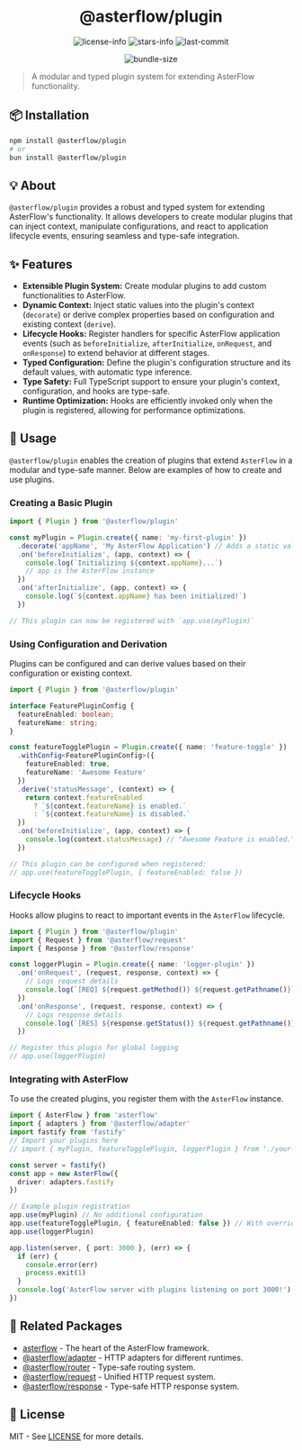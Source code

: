 <div align="center">

# @asterflow/plugin

![license-info](https://img.shields.io/github/license/AsterFlow/AsterFlow?style=for-the-badge&colorA=302D41&colorB=f9e2af&logoColor=f9e2af)
![stars-info](https://img.shields.io/github/stars/AsterFlow/AsterFlow?colorA=302D41&colorB=f9e2af&style=for-the-badge)
![last-commit](https://img.shields.io/github/last-commit/AsterFlow/AsterFlow?path=packages%2Fresponse&style=for-the-badge&colorA=302D41&colorB=b4befe)

![bundle-size](https://img.shields.io/bundlejs/size/@asterflow/plugin?style=for-the-badge&colorA=302D41&colorB=3ac97b)

</div>

> A modular and typed plugin system for extending AsterFlow functionality.

## 📦 Installation

```bash
npm install @asterflow/plugin
# or
bun install @asterflow/plugin
```

## 💡 About

`@asterflow/plugin` provides a robust and typed system for extending AsterFlow's functionality. It allows developers to create modular plugins that can inject context, manipulate configurations, and react to application lifecycle events, ensuring seamless and type-safe integration.

## ✨ Features

-   **Extensible Plugin System:** Create modular plugins to add custom functionalities to AsterFlow.
-   **Dynamic Context:** Inject static values into the plugin's context (`decorate`) or derive complex properties based on configuration and existing context (`derive`).
-   **Lifecycle Hooks:** Register handlers for specific AsterFlow application events (such as `beforeInitialize`, `afterInitialize`, `onRequest`, and `onResponse`) to extend behavior at different stages.
-   **Typed Configuration:** Define the plugin's configuration structure and its default values, with automatic type inference.
-   **Type Safety:** Full TypeScript support to ensure your plugin's context, configuration, and hooks are type-safe.
-   **Runtime Optimization:** Hooks are efficiently invoked only when the plugin is registered, allowing for performance optimizations.

## 🚀 Usage

`@asterflow/plugin` enables the creation of plugins that extend `AsterFlow` in a modular and type-safe manner. Below are examples of how to create and use plugins.

### Creating a Basic Plugin

```typescript
import { Plugin } from '@asterflow/plugin'

const myPlugin = Plugin.create({ name: 'my-first-plugin' })
  .decorate('appName', 'My AsterFlow Application') // Adds a static value to the plugin's context
  .on('beforeInitialize', (app, context) => {
    console.log(`Initializing ${context.appName}...`)
    // app is the AsterFlow instance
  })
  .on('afterInitialize', (app, context) => {
    console.log(`${context.appName} has been initialized!`)
  })

// This plugin can now be registered with `app.use(myPlugin)`
```

### Using Configuration and Derivation

Plugins can be configured and can derive values based on their configuration or existing context.

```typescript
import { Plugin } from '@asterflow/plugin'

interface FeaturePluginConfig {
  featureEnabled: boolean;
  featureName: string;
}

const featureTogglePlugin = Plugin.create({ name: 'feature-toggle' })
  .withConfig<FeaturePluginConfig>({
    featureEnabled: true,
    featureName: 'Awesome Feature'
  })
  .derive('statusMessage', (context) => {
    return context.featureEnabled
      ? `${context.featureName} is enabled.`
      : `${context.featureName} is disabled.`
  })
  .on('beforeInitialize', (app, context) => {
    console.log(context.statusMessage) // "Awesome Feature is enabled."
  })

// This plugin can be configured when registered:
// app.use(featureTogglePlugin, { featureEnabled: false })
```

### Lifecycle Hooks

Hooks allow plugins to react to important events in the `AsterFlow` lifecycle.

```typescript
import { Plugin } from '@asterflow/plugin'
import { Request } from '@asterflow/request'
import { Response } from '@asterflow/response'

const loggerPlugin = Plugin.create({ name: 'logger-plugin' })
  .on('onRequest', (request, response, context) => {
    // Logs request details
    console.log(`[REQ] ${request.getMethod()} ${request.getPathname()}`)
  })
  .on('onResponse', (request, response, context) => {
    // Logs response details
    console.log(`[RES] ${response.getStatus()} ${request.getPathname()}`)
  })

// Register this plugin for global logging
// app.use(loggerPlugin)
```

### Integrating with AsterFlow

To use the created plugins, you register them with the `AsterFlow` instance.

```typescript
import { AsterFlow } from 'asterflow'
import { adapters } from '@asterflow/adapter'
import fastify from 'fastify'
// Import your plugins here
// import { myPlugin, featureTogglePlugin, loggerPlugin } from './your-plugins'

const server = fastify()
const app = new AsterFlow({
  driver: adapters.fastify
})

// Example plugin registration
app.use(myPlugin) // No additional configuration
app.use(featureTogglePlugin, { featureEnabled: false }) // With overridden configuration
app.use(loggerPlugin)

app.listen(server, { port: 3000 }, (err) => {
  if (err) {
    console.error(err)
    process.exit(1)
  }
  console.log('AsterFlow server with plugins listening on port 3000!')
})
```

## 🔗 Related Packages

-   [asterflow](https://www.npmjs.com/package/asterflow) - The heart of the AsterFlow framework.
-   [@asterflow/adapter](https://www.npmjs.com/package/@asterflow/adapter) - HTTP adapters for different runtimes.
-   [@asterflow/router](https://www.npmjs.com/package/@asterflow/router) - Type-safe routing system.
-   [@asterflow/request](https://www.npmjs.com/package/@asterflow/request) - Unified HTTP request system.
-   [@asterflow/response](https://www.npmjs.com/package/@asterflow/response) - Type-safe HTTP response system.

## 📄 License

MIT - See [LICENSE](https://github.com/AsterFlow/AsterFlow/blob/main/LICENSE) for more details.
